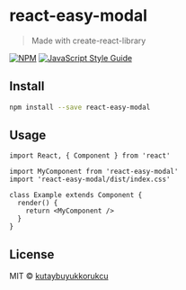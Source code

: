# react-easy-modal

> Made with create-react-library

[![NPM](https://img.shields.io/npm/v/react-easy-modal.svg)](https://www.npmjs.com/package/react-easy-modal) [![JavaScript Style Guide](https://img.shields.io/badge/code_style-standard-brightgreen.svg)](https://standardjs.com)

## Install

```bash
npm install --save react-easy-modal
```

## Usage

```tsx
import React, { Component } from 'react'

import MyComponent from 'react-easy-modal'
import 'react-easy-modal/dist/index.css'

class Example extends Component {
  render() {
    return <MyComponent />
  }
}
```

## License

MIT © [kutaybuyukkorukcu](https://github.com/kutaybuyukkorukcu)

